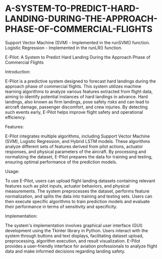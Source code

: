 # A-SYSTEM-TO-PREDICT-HARD-LANDING-DURING-THE-APPROACH-PHASE-OF-COMMERCIAL-FLIGHTS
Support Vector Machine (SVM) - Implemented in the runSVM() function. Logistic Regression - Implemented in the runLR() function.

E-Pilot: A System to Predict Hard Landing During the Approach Phase of Commercial Flights

Introduction:

E-Pilot is a predictive system designed to forecast hard landings during the approach phase of commercial flights. This system utilizes machine learning algorithms to analyze various features extracted from flight data, aiming to identify potential instances of hard landings in advance. Hard landings, also known as firm landings, pose safety risks and can lead to aircraft damage, passenger discomfort, and crew injuries. By detecting such events early, E-Pilot helps improve flight safety and operational efficiency.

Features:

E-Pilot integrates multiple algorithms, including Support Vector Machine (SVM), Logistic Regression, and Hybrid LSTM models. These algorithms analyze different sets of features derived from pilot actions, actuator responses, and physical parameters of the aircraft. By processing and normalizing the dataset, E-Pilot prepares the data for training and testing, ensuring optimal performance of the prediction models.

Usage:

To use E-Pilot, users can upload flight landing datasets containing relevant features such as pilot inputs, actuator behaviors, and physical measurements. The system preprocesses the dataset, performs feature normalization, and splits the data into training and testing sets. Users can then execute specific algorithms to train prediction models and evaluate their performance in terms of sensitivity and specificity.

Implementation:

The system's implementation involves graphical user interface (GUI) development using the Tkinter library in Python. Users interact with the system through buttons and text displays, facilitating dataset upload, preprocessing, algorithm execution, and result visualization. E-Pilot provides a user-friendly interface for aviation professionals to analyze flight data and make informed decisions regarding landing safety.

